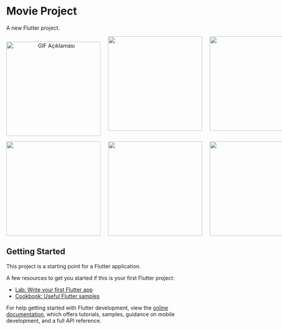 # Movie Project

A new Flutter project.


<div style="display: flex; gap: 20px;">
  <p align="center">
  <img src="https://github.com/eyuphan-oguz/softwareproject/assets/75530935/dfb1a505-9445-4abb-ba60-2fad55d76e5d" alt="GIF Açıklaması" width="250" height="auto">
</p>
  <img src="https://github.com/eyuphan-oguz/softwareproject/assets/75530935/3339ba21-0d2a-4cb3-bab0-866f5cd4f2f2" width="250" height="auto" />
  <img src="https://github.com/eyuphan-oguz/softwareproject/assets/75530935/1f549f44-86ef-4373-94b1-58a659f286a3" width="250" height="auto" />
  <img src="https://github.com/eyuphan-oguz/softwareproject/assets/75530935/49aa724d-295e-4764-b4b2-a101a701ee27" width="250" height="auto" />
</div>


<div style="display: flex; gap: 20px;">
  <img src="https://github.com/eyuphan-oguz/softwareproject/assets/75530935/42b75842-4911-4aa5-8a20-14b3793cf32d" width="250" height="auto" />
  <img src="https://github.com/eyuphan-oguz/softwareproject/assets/75530935/1f549f44-86ef-4373-94b1-58a659f286a3" width="250" height="auto" />
  <img src="https://github.com/eyuphan-oguz/softwareproject/assets/75530935/49aa724d-295e-4764-b4b2-a101a701ee27" width="250" height="auto" />
</div>

## Getting Started

This project is a starting point for a Flutter application.

A few resources to get you started if this is your first Flutter project:

- [Lab: Write your first Flutter app](https://docs.flutter.dev/get-started/codelab)
- [Cookbook: Useful Flutter samples](https://docs.flutter.dev/cookbook)

For help getting started with Flutter development, view the
[online documentation](https://docs.flutter.dev/), which offers tutorials,
samples, guidance on mobile development, and a full API reference.
